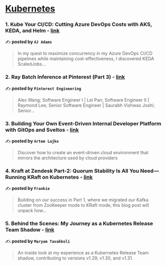 
<h1><a href=https://medium.com/tag/kubernetes/recommended target="_blank" rel="noopener noreferrer">Kubernetes</a></h1>
<h3>1. Kube Your CI/CD: Cutting Azure DevOps Costs with AKS, KEDA, and Helm - <a href="https://medium.com/@aj.adams/kube-your-ci-cd-cutting-azure-devops-costs-with-aks-keda-and-helm-f47be931f36b" target="_blank" rel="noopener noreferrer">link</a></h3>

✍️ **posted by `AJ Adams`**

<blockquote>In my quest to maximize concurrency in my Azure DevOps CI/CD pipelines while maintaining cost-effectiveness, I discovered KEDA ScaledJobs…</blockquote>

<h3>2. Ray Batch Inference at Pinterest (Part 3) - <a href="https://medium.com/pinterest-engineering/ray-batch-inference-at-pinterest-part-3-4faeb652e385" target="_blank" rel="noopener noreferrer">link</a></h3>

✍️ **posted by `Pinterest Engineering`**

<blockquote>Alex Wang; Software Engineer I | Lei Pan; Software Engineer II | Raymond Lee; Senior Software Engineer | Saurabh Vishwas Joshi; Senior…</blockquote>

<h3>3. Building Your Own Event-Driven Internal Developer Platform with GitOps and Sveltos - <a href="https://medium.com/itnext/building-your-own-event-driven-internal-developer-platform-with-gitops-and-sveltos-cbe3de4920d5" target="_blank" rel="noopener noreferrer">link</a></h3>

✍️ **posted by `Artem Lajko`**

<blockquote>Discover how to create an event-driven cloud environment that mirrors the architecture used by cloud providers</blockquote>

<h3>4. Kraft at Zendesk Part-2: Quorum Stability Is All You Need — Running KRaft on Kubernetes - <a href="https://medium.com/zendesk-engineering/kraft-at-zendesk-part-2-quorum-stability-is-all-you-need-running-kraft-on-kubernetes-782698a94ddb" target="_blank" rel="noopener noreferrer">link</a></h3>

✍️ **posted by `Frankie`**

<blockquote>Building on our success in Part 1, where we migrated our Kafka cluster from ZooKeeper mode to KRaft mode, this blog post will unpack how…</blockquote>

<h3>5. Behind the Scenes: My Journey as a Kubernetes Release Team Shadow - <a href="https://medium.com/code-like-a-girl/behind-the-scenes-my-journey-as-a-kubernetes-release-team-shadow-630be70effb0" target="_blank" rel="noopener noreferrer">link</a></h3>

✍️ **posted by `Maryam Tavakkoli`**

<blockquote>An inside look at my experience as a Kubernetes Release Team shadow, contributing to versions v1.29, v1.30, and v1.31.</blockquote>


